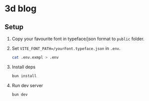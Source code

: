 # 3d blog

## Setup

1. Copy your favourite font in typeface/json format to `public` folder.

2. Set `VITE_FONT_PATH=/yourFont.typeface.json` in `.env`.
    ```sh
    cat .env.exmpl > .env
    ```

3. Install deps
    ```sh
    bun install
    ```

4. Run dev server
    ```sh
    bun dev
    ```